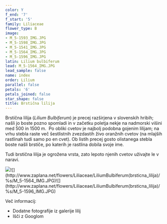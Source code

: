 ```yaml
---
color: Y
f_end: '7'
f_start: '5'
family: Liliaceae
flower_type: B
image:
- M_5-1593_IMG.JPG
- M_5-1598_IMG.JPG
- M_5-1541_IMG.JPG
- M_5-1564_IMG.JPG
- M_5-1596_IMG.JPG
latin: Lilium bulbiferum
lead: M_5-1564_IMG.JPG
lead_sample: false
name: index
order: Lilium
parallel: false
petals: '6'
petals_joined: false
star_shape: false
title: Brstična lilija
---
```

Brstična lilija (*Lilium Bulbiferum*) je precej razširjena v slovenskih hribih; našli jo boste pozno spomladi in v začetku poletja nekje na nadmorski višini med 500 in 1500 m.  Po obliki cvetov je najbolj podobna gojenim lilijam; na vrhu stebla raste več šestlistnih zvezdastih živo oranžnih cvetov (na mlajših rastlinah tudi samo po en cvet). Ob listih precej gosto olistanega stebla boste našli brstiče, po katerih je rastlina dobila svoje ime.

Tudi brstična lilija je ogrožena vrsta, zato lepoto njenih cvetov uživajte le v naravi.

![](http://www.zaplana.net/flowers/Liliaceae/LiliumBulbiferum(brsticna_lilija)/%s/M_5-1541_IMG.JPG)![](http://www.zaplana.net/flowers/Liliaceae/LiliumBulbiferum(brsticna_lilija)/%s/M_5-1564_IMG.JPG)![](http://www.zaplana.net/flowers/Liliaceae/LiliumBulbiferum(brsticna_lilija)/%s/M_5-1596_IMG.JPG)

Več informacij:

-   Dodatne fotografije iz galerije lilij
-   Išči z Googlom
